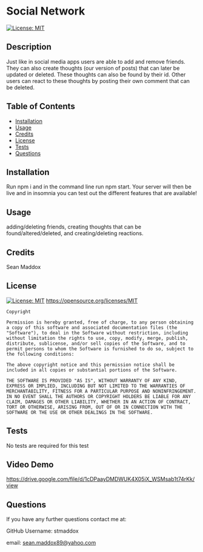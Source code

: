 # Social Network

[![License: MIT](https://img.shields.io/badge/License-MIT-yellow.svg)](https://opensource.org/licenses/MIT)

## Description

Just like in social media apps users are able to add and remove friends. They can also create thoughts (our version of posts) that can later be updated or deleted. These thoughts can also be found by their id. Other users can react to these thoughts by posting their own comment that can be deleted.

## Table of Contents

- [Installation](#installation)
- [Usage](#usage)
- [Credits](#credits)
- [License](#license)
- [Tests](#tests)
- [Questions](#questions)

## Installation

Run npm i and in the command line run npm start. Your server will then be live and in insomnia you can test out the different features that are available!

## Usage

adding/deleting friends, creating thoughts that can be found/altered/deleted, and creating/deleting reactions.

## Credits

Sean Maddox

## License

[![License: MIT](https://img.shields.io/badge/License-MIT-yellow.svg)](https://opensource.org/licenses/MIT)
https://opensource.org/licenses/MIT

    Copyright

    Permission is hereby granted, free of charge, to any person obtaining a copy of this software and associated documentation files (the "Software"), to deal in the Software without restriction, including without limitation the rights to use, copy, modify, merge, publish, distribute, sublicense, and/or sell copies of the Software, and to permit persons to whom the Software is furnished to do so, subject to the following conditions:

    The above copyright notice and this permission notice shall be included in all copies or substantial portions of the Software.

    THE SOFTWARE IS PROVIDED "AS IS", WITHOUT WARRANTY OF ANY KIND, EXPRESS OR IMPLIED, INCLUDING BUT NOT LIMITED TO THE WARRANTIES OF MERCHANTABILITY, FITNESS FOR A PARTICULAR PURPOSE AND NONINFRINGEMENT. IN NO EVENT SHALL THE AUTHORS OR COPYRIGHT HOLDERS BE LIABLE FOR ANY CLAIM, DAMAGES OR OTHER LIABILITY, WHETHER IN AN ACTION OF CONTRACT, TORT OR OTHERWISE, ARISING FROM, OUT OF OR IN CONNECTION WITH THE SOFTWARE OR THE USE OR OTHER DEALINGS IN THE SOFTWARE.

## Tests

No tests are required for this test

## Video Demo

https://drive.google.com/file/d/1cDPaayDMDWUK4X05iX_WSMsab1t74rKk/view 

## Questions

If you have any further questions contact me at:

GitHub Username: stmaddox

email: sean.maddox89@yahoo.com
